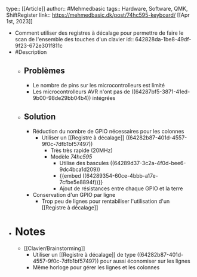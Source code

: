 type:: [[Article]]
author:: #Mehmedbasic
tags:: Hardware, Software, QMK, ShiftRegister
link:: https://mehmedbasic.dk/post/74hc595-keyboard/
[[Apr 1st, 2023]]

- Comment utiliser des registres à décalage pour permettre de faire le scan de l'ensemble des touches d'un clavier
  id:: 642828da-1be8-49df-9f23-672e301f811c
- #Description
	- ## Problèmes
		- Le nombre de pins sur les microcontrolleurs est limité
		- Les microcontrolleurs AVR n'ont pas de ((64287bf5-3871-41ed-9b00-98de29bb04b4)) intégrées
	- ## Solution
		- Réduction du nombre de GPIO nécessaires pour les colonnes
			- Utiliser un [[Registre à décalage]] ((64282b87-401d-4557-9f0c-7dfb1bf57497))
				- Très très rapide (20MHz)
				- Modèle *74hc595*
					- Utilise des bascules ((64289d37-3c2a-4f0d-bee6-9dc4bca1d209))
					- {{embed ((64289354-60ce-4bbb-a17e-7cfbe5e8894f))}}
					- Ajout de résistances entre chaque GPIO et la terre
		- Conservation d'un GPIO par ligne
			- Trop peu de lignes pour rentabiliser l'utilisation d'un [[Registre à décalage]]
- # Notes
	- [[Clavier/Brainstorming]]
		- Utiliser un [[Registre à décalage]] de type ((64282b87-401d-4557-9f0c-7dfb1bf57497)) pour aussi économiser sur les lignes
		- Même horloge pour gérer les lignes et les colonnes